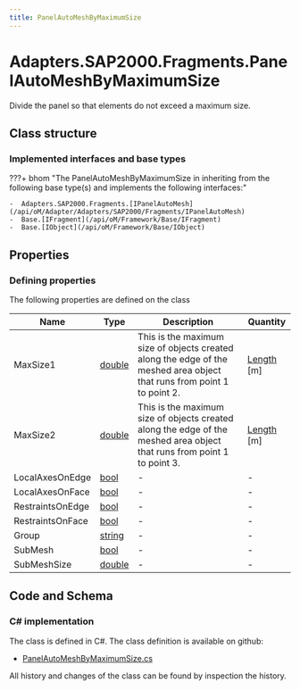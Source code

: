 ```yaml
---
title: PanelAutoMeshByMaximumSize
---
```


# Adapters.SAP2000.Fragments.PanelAutoMeshByMaximumSize

Divide the panel so that elements do not exceed a maximum size.

## Class structure

### Implemented interfaces and base types

???+ bhom "The PanelAutoMeshByMaximumSize in inheriting from the following base type(s) and implements the following interfaces:"

    -  Adapters.SAP2000.Fragments.[IPanelAutoMesh](/api/oM/Adapter/Adapters/SAP2000/Fragments/IPanelAutoMesh)
    -  Base.[IFragment](/api/oM/Framework/Base/IFragment)
    -  Base.[IObject](/api/oM/Framework/Base/IObject)


## Properties



### Defining properties

The following properties are defined on the class

| Name             | Type             | Description      | Quantity         |
|------------------|------------------|------------------|------------------|
| MaxSize1 | [double](https://learn.microsoft.com/en-us/dotnet/api/System.Double?view=netstandard-2.0) | This is the maximum size of objects created along the edge of the meshed area object that runs from point 1 to point 2. | [Length](/api/oM/Dimensional/Quantities/Attributes/Length) [m] |
| MaxSize2 | [double](https://learn.microsoft.com/en-us/dotnet/api/System.Double?view=netstandard-2.0) | This is the maximum size of objects created along the edge of the meshed area object that runs from point 1 to point 3. | [Length](/api/oM/Dimensional/Quantities/Attributes/Length) [m] |
| LocalAxesOnEdge | [bool](https://learn.microsoft.com/en-us/dotnet/api/System.Boolean?view=netstandard-2.0) | - | - |
| LocalAxesOnFace | [bool](https://learn.microsoft.com/en-us/dotnet/api/System.Boolean?view=netstandard-2.0) | - | - |
| RestraintsOnEdge | [bool](https://learn.microsoft.com/en-us/dotnet/api/System.Boolean?view=netstandard-2.0) | - | - |
| RestraintsOnFace | [bool](https://learn.microsoft.com/en-us/dotnet/api/System.Boolean?view=netstandard-2.0) | - | - |
| Group | [string](https://learn.microsoft.com/en-us/dotnet/api/System.String?view=netstandard-2.0) | - | - |
| SubMesh | [bool](https://learn.microsoft.com/en-us/dotnet/api/System.Boolean?view=netstandard-2.0) | - | - |
| SubMeshSize | [double](https://learn.microsoft.com/en-us/dotnet/api/System.Double?view=netstandard-2.0) | - | - |


## Code and Schema

### C# implementation

The class is defined in C#. The class definition is available on github:

- [PanelAutoMeshByMaximumSize.cs](https://github.com/BHoM/SAP2000_Toolkit/blob/develop/SAP2000_oM/Fragments/PanelAutoMeshByMaximumSize.cs)

All history and changes of the class can be found by inspection the history.
